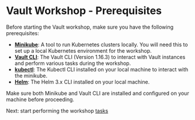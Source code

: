 # Vault Workshop - Prerequisites

Before starting the Vault workshop, make sure you have the following prerequisites:

- **[Minikube](https://minikube.sigs.k8s.io/docs/start/?arch=%2Flinux%2Fx86-64%2Fstable%2Fbinary+download)**: A tool to run Kubernetes clusters locally. You will need this to set up a local Kubernetes environment for the workshop.
- **[Vault CLI](https://releases.hashicorp.com/vault/1.16.3/vault_1.16.3_linux_amd64.zip)**: The Vault CLI (Version 1.16.3) to interact with Vault instances and perform various tasks during the workshop.
- **[kubectl](https://kubernetes.io/docs/tasks/tools/install-kubectl-linux/#install-kubectl-binary-with-curl-on-linux)**: The Kubectl CLI installed on your local machine to interact with the minikube.
- **[Helm](https://helm.sh/docs/intro/install/#from-script)**: The Helm 3.x CLI installed on your local machine.

Make sure both Minikube and Vault CLI are installed and configured on your machine before proceeding.

Next: start performing the workshop [tasks](./tasks.md)

